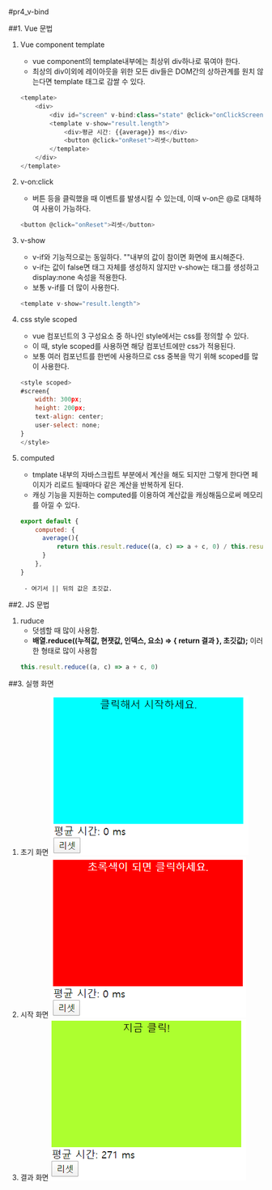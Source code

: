 #pr4_v-bind

##1. Vue 문법
1. Vue component template
	- vue component의 template내부에는 최상위 div하나로 묶여야 한다.
	- 최상의 div이외에 레이아웃을 위한 모든 div들은 DOM간의 상하관계를 원치 않는다면 template 태그로 감쌀 수 있다.
	```javascript
    <template>
    	<div>
        	<div id="screen" v-bind:class="state" @click="onClickScreen">{{message}}</div>
        	<template v-show="result.length">
            	<div>평균 시간: {{average}} ms</div>
            	<button @click="onReset">리셋</button>
        	</template>
    	</div>
	</template>
    ```

2. v-on:click
	- 버튼 등을 클릭했을 때 이벤트를 발생시킬 수 있는데, 이때 v-on은 @로 대체하여 사용이 가능하다.
	```javascript
    <button @click="onReset">리셋</button>
    ```

3. v-show
	- v-if와 기능적으로는 동일하다. ""내부의 값이 참이면 화면에 표시해준다.
	- v-if는 값이 false면 태그 자체를 생성하지 않지만 v-show는 태그를 생성하고 display:none 속성을 적용한다.
	- 보통 v-if를 더 많이 사용한다.
	```javascript
    <template v-show="result.length">
    ```

4. css style scoped
	- vue 컴포넌트의 3 구성요소 중 하나인 style에서는 css를 정의할 수 있다.
	- 이 때, style scoped를 사용하면 해당 컴포넌트에만 css가 적용된다.
	- 보통 여러 컴포넌트를 한번에 사용하므로 css 중복을 막기 위해 scoped를 많이 사용한다.
	```javascript
    <style scoped>
    #screen{
        width: 300px;
        height: 200px;
        text-align: center;
        user-select: none;
    }
	</style>
    ```

5. computed
	- tmplate 내부의 자바스크립트 부분에서 계산을 해도 되지만 그렇게 한다면 페이지가 리로드 될때마다 같은 계산을 반복하게 된다.
	- 캐싱 기능을 지원하는 computed를 이용하여 계산값을 캐싱해둠으로써 메모리를 아낄 수 있다.
	```javascript
    export default {
    	computed: {
          average(){
              return this.result.reduce((a, c) => a + c, 0) / this.result.length || 0;
          }
        },
    }
    ```
    	- 여기서 || 뒤의 값은 초깃값.

##2. JS 문법
1. ruduce
	- 덧셈할 때 많이 사용함.
	- **배열.reduce((누적값, 현잿값, 인덱스, 요소) => { return 결과 }, 초깃값);** 이러한 형태로 많이 사용함
	```javascript
    this.result.reduce((a, c) => a + c, 0)
    ```


##3. 실행 화면
1. 초기 화면
![initial](./imgs/initial.png)
2. 시작 화면
![start](./imgs/start.png)
3. 결과 화면
![result](./imgs/result.png)